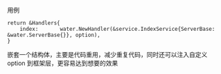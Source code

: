 用例
```
return &Handlers{
	index:       water.NewHandler(&service.IndexService{ServerBase: &water.ServerBase{}}, option),
}
```
嵌套一个结构体，主要是代码重用，减少重复代码，同时还可以注入自定义 option 到框架层，更容易达到想要的效果
